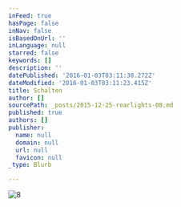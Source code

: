 ```yaml
---
inFeed: true
hasPage: false
inNav: false
isBasedOnUrl: ''
inLanguage: null
starred: false
keywords: []
description: ''
datePublished: '2016-01-03T03:11:30.272Z'
dateModified: '2016-01-03T03:11:23.415Z'
title: Schalten
author: []
sourcePath: _posts/2015-12-25-rearlights-08.md
published: true
authors: []
publisher:
  name: null
  domain: null
  url: null
  favicon: null
_type: Blurb

---
```

![8](https://s3-us-west-2.amazonaws.com/the-grid-img/p/101599dfa0ae58b2d5c491fbc885ecb5fe6846b9.jpg)